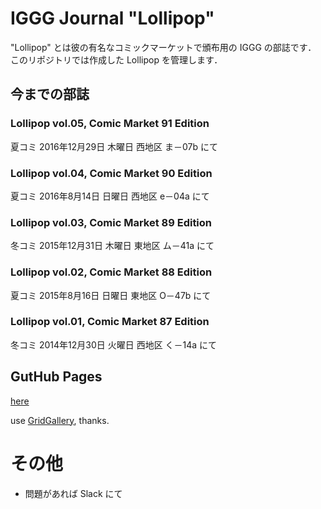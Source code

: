 # IGGG Journal "Lollipop"

"Lollipop" とは彼の有名なコミックマーケットで頒布用の IGGG の部誌です．
このリポジトリでは作成した Lollipop を管理します．

## 今までの部誌

### Lollipop vol.05, Comic Market 91 Edition

夏コミ 2016年12月29日 木曜日 西地区 ま－07b にて

### Lollipop vol.04, Comic Market 90 Edition

夏コミ 2016年8月14日 日曜日 西地区 e－04a にて

### Lollipop vol.03, Comic Market 89 Edition

冬コミ 2015年12月31日 木曜日 東地区 ム－41a にて

### Lollipop vol.02, Comic Market 88 Edition

夏コミ 2015年8月16日 日曜日 東地区 O－47b にて

### Lollipop vol.01, Comic Market 87 Edition

冬コミ 2014年12月30日 火曜日 西地区 く－14a にて

## GutHub Pages

[here](https://iggg.github.io/lollipop)

use [GridGallery](https://github.com/iamnii/GridGallery), thanks.

# その他
- 問題があれば Slack にて
